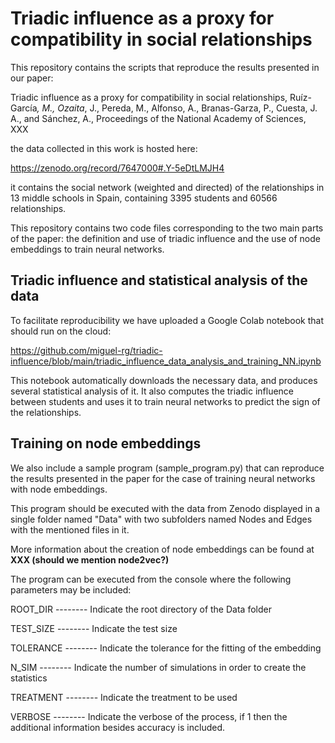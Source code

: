 # Triadic influence as a proxy for compatibility in social relationships

This repository contains the scripts that reproduce the results presented in our paper:

Triadic influence as a proxy for compatibility in social relationships, Ruíz-García<sup>*</sup>, M., Ozaita<sup>*</sup>, J., Pereda, M., Alfonso, A., Branas-Garza, P., Cuesta, J. A., and Sánchez, A., Proceedings of the National Academy of Sciences, XXX

the data collected in this work is hosted here:

https://zenodo.org/record/7647000#.Y-5eDtLMJH4

it contains the social network (weighted and directed) of the relationships in 13 middle schools in Spain, containing 3395 students and 60566 relationships.

This repository contains two code files corresponding to the two main parts of the paper: the definition and use of triadic influence and the use of node embeddings to train neural networks.

## Triadic influence and statistical analysis of the data

To facilitate reproducibility we have uploaded a Google Colab notebook that should run on the cloud:

https://github.com/miguel-rg/triadic-influence/blob/main/triadic_influence_data_analysis_and_training_NN.ipynb

This notebook automatically downloads the necessary data, and produces several statistical analysis of it. It also computes the triadic influence between students and uses it to train neural networks to predict the sign of the relationships.

## Training on node embeddings 

We also include a sample program (sample_program.py) that can reproduce the results presented in the paper for the case of training neural networks with node embeddings.

This program should be executed with the data from Zenodo displayed in a single folder named "Data" with two subfolders named Nodes and Edges with the mentioned files in it. 

More information about the creation of node embeddings can be found at **XXX (should we mention node2vec?)**

The program can be executed from the console where the following parameters may be included: 

ROOT_DIR  --------  Indicate the root directory of the Data folder

TEST_SIZE --------  Indicate the test size

TOLERANCE --------  Indicate the tolerance for the fitting of the embedding

N_SIM     --------  Indicate the number of simulations in order to create the statistics

TREATMENT --------  Indicate the treatment to be used

VERBOSE   --------  Indicate the verbose of the process, if 1 then the additional information besides accuracy is included. 
